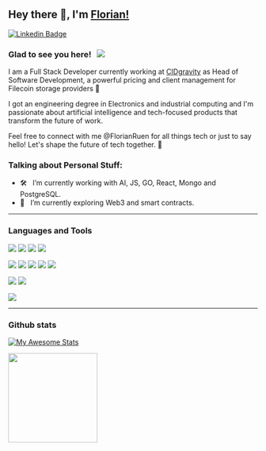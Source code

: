 ## Hey there 👋, I'm [Florian!](https://github.com/FlorianRuen/)

[![Linkedin Badge](https://img.shields.io/badge/-LinkedIn-0e76a8?style=flat-square&logo=Linkedin&logoColor=white)](https://www.linkedin.com/in/florianruen/)

### Glad to see you here! &nbsp; ![](https://visitor-badge.glitch.me/badge?page_id=iampavangandhi.iampavangandhi&style=flat-square&color=0088cc)

I am a Full Stack Developer currently working at [CIDgravity](https://www.cidgravity.com/) as Head of Software Development, a powerful pricing and client management for Filecoin storage providers 🚀


I got an engineering degree in Electronics and industrial computing and I'm passionate about artificial intelligence and tech-focused products that transform the future of work.


Feel free to connect with me @FlorianRuen for all things tech or just to say hello! Let's shape the future of tech together. 🌟

### Talking about Personal Stuff:

- 🛠 &nbsp; I’m currently working with AI, JS, GO, React, Mongo and PostgreSQL.
- 🚀 &nbsp; I’m currently exploring Web3 and smart contracts.

-----

### Languages and Tools

![](https://img.shields.io/badge/Tools-PostgreSQL-informational?style=flat&logo=postgresql&logoColor=white&color=ff6932)
![](https://img.shields.io/badge/Tools-MongoDB-informational?style=flat&logo=mongodb&&logoColor=white&color=ff6932)
![](https://img.shields.io/badge/Tools-Retool-informational?style=flat&logo=retool&logoColor=white&color=ff6932)
![](https://img.shields.io/badge/Tools-Gradle-informational?style=flat&logo=gradle&logoColor=white&color=ff6932)

![](https://img.shields.io/badge/Code-Golang-informational?style=flat&logo=go&logoColor=white&color=3b7794)
![](https://img.shields.io/badge/Code-Python-informational?style=flat&logo=python&logoColor=white&color=3b7794)
![](https://img.shields.io/badge/Code-JavaScript-informational?style=flat&logo=javascript&logoColor=white&color=3b7794)
![](https://img.shields.io/badge/Code-Csharp-informational?style=flat&logo=csharp&logoColor=white&color=3b7794)
![](https://img.shields.io/badge/Code-ReactJS-informational?style=flat&logo=react&logoColor=white&color=3b7794)

![](https://img.shields.io/badge/Editor-IntelliJ_IDEA-informational?style=flat&logo=intellij-idea&logoColor=white&color=ff6932)
![](https://img.shields.io/badge/Editor-Visual_studio_code-informational?style=flat&logo=visualstudiocode&logoColor=white&color=ff6932)

![](https://img.shields.io/badge/Cloud-Amazon_web_services-informational?style=flat&logo=amazonaws&&logoColor=white&color=3b7794)

-----

### Github stats
[![My Awesome Stats](https://awesome-github-stats.azurewebsites.net/user-stats/FlorianRuen?cardType=level&theme=graywhite&preferLogin=false&Background=3B7794&Text=FFFFFF&Title=FFFFFF&Ring=FF6932)](https://git.io/awesome-stats-card)

<img height="180em" src="https://github-readme-stats.vercel.app/api/top-langs/?username=FlorianRuen&show_icons=true&hide_border=true&layout=compact&langs_count=8"/>
